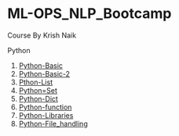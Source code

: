 # ML-OPS_NLP_Bootcamp
Course By Krish Naik

Python
1.  [Python-Basic](https://github.com/piidus/ML-OPS_NLP_Bootcamp/blob/main/python_practice/assignment_question.ipynb)
2.  [Python-Basic-2](https://github.com/piidus/ML-OPS_NLP_Bootcamp/blob/main/python_practice/assignments.ipynb)
3.  [Pthon-List](https://github.com/piidus/ML-OPS_NLP_Bootcamp/blob/main/python_practice/list_Assignment.ipynb)
4.  [Python=Set](https://github.com/piidus/ML-OPS_NLP_Bootcamp/blob/main/python_practice/sets_assignment.ipynb)
5.  [Python-Dict](https://github.com/piidus/ML-OPS_NLP_Bootcamp/blob/main/python_practice/dictionaries_assignment.ipynb)
6.  [Python-function](https://github.com/piidus/ML-OPS_NLP_Bootcamp/blob/main/python_practice/advancefunctions.ipynb)
7.  [Python-Libraries](https://github.com/piidus/ML-OPS_NLP_Bootcamp/blob/main/python_practice/packagesquestion.ipynb) 
8.  [Python-File_handling](https://github.com/piidus/ML-OPS_NLP_Bootcamp/blob/main/python_practice/filehandlingquestions.ipynb)